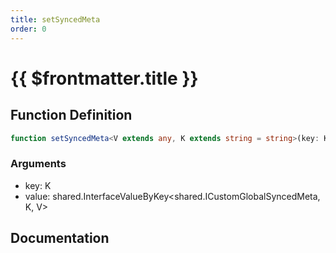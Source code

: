 ```yaml
---
title: setSyncedMeta
order: 0
---
```


# {{ $frontmatter.title }}

## Function Definition

```ts
function setSyncedMeta<V extends any, K extends string = string>(key: K, value: shared.InterfaceValueByKey<shared.ICustomGlobalSyncedMeta, K, V>): void;
```

### Arguments

* key: K
* value: shared.InterfaceValueByKey\<shared.ICustomGlobalSyncedMeta, K, V\>

## Documentation

<!--@include: ./parts/setSyncedMeta.md-->
